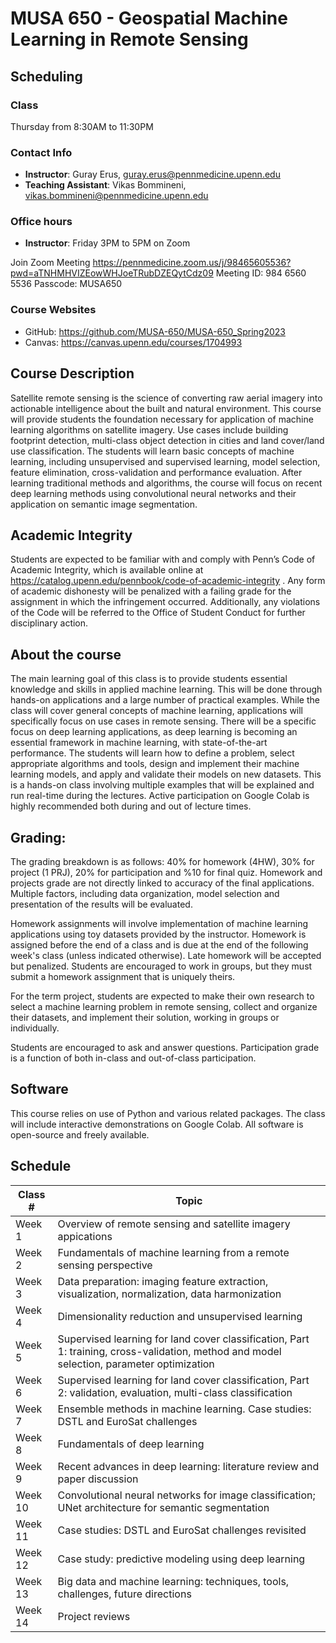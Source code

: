# MUSA 650 - Geospatial Machine Learning in Remote Sensing 

## Scheduling

### Class

Thursday from 8:30AM to 11:30PM

### Contact Info

- **Instructor**: Guray Erus, guray.erus@pennmedicine.upenn.edu
- **Teaching Assistant**: Vikas Bommineni, vikas.bommineni@pennmedicine.upenn.edu

### Office hours

- **Instructor**: Friday 3PM to 5PM on Zoom 

Join Zoom Meeting
https://pennmedicine.zoom.us/j/98465605536?pwd=aTNHMHVIZEowWHJoeTRubDZEQytCdz09
Meeting ID: 984 6560 5536
Passcode: MUSA650

### Course Websites

- GitHub: https://github.com/MUSA-650/MUSA-650_Spring2023
- Canvas: https://canvas.upenn.edu/courses/1704993 

## Course Description

Satellite remote sensing is the science of converting raw aerial imagery into actionable intelligence about the built and natural environment. This course will provide students the foundation necessary for application of machine learning algorithms on satellite imagery. Use cases include building footprint detection, multi-class object detection in cities and land cover/land use classification. The students will learn basic concepts of machine learning, including unsupervised and supervised learning, model selection, feature elimination, cross-validation and performance evaluation. After learning traditional methods and algorithms, the course will focus on recent deep learning methods using convolutional neural networks and their application on semantic image segmentation.

## Academic Integrity

Students are expected to  be familiar with and comply with Penn’s Code of Academic Integrity, which is available online at https://catalog.upenn.edu/pennbook/code-of-academic-integrity . Any form of academic dishonesty will be penalized with a failing grade for the assignment in which the infringement occurred. Additionally, any violations of the Code will be referred to the Office of Student Conduct for further disciplinary action.

## About the course

The main learning goal of this class is to provide students essential knowledge and skills in applied machine learning. This will be done through hands-on applications and a large number of practical examples. While the class will cover general concepts of machine learning, applications will specifically focus on use cases in remote sensing. There will be a specific focus on deep learning applications, as deep learning is becoming an essential framework in machine learning, with state-of-the-art performance. The students will learn how to define a problem, select appropriate algorithms and tools, design and implement their machine learning models, and apply and validate their models on new datasets. This is a hands-on class involving multiple examples that will be explained and run real-time during the lectures. Active participation on Google Colab is highly recommended both during and out of lecture times.

## Grading: 

The grading breakdown is as follows: 40% for homework (4HW), 30% for project (1 PRJ), 20% for participation and %10 for final quiz. Homework and projects grade are not directly linked to accuracy of the final applications. Multiple factors, including data organization, model selection and presentation of the results will be evaluated.

Homework assignments will involve implementation of machine learning applications using toy datasets provided by the instructor. Homework is assigned before the end of a class and is due at the end of the following week's class (unless indicated otherwise). Late homework will be accepted but penalized. Students are encouraged to work in groups, but they must submit a homework assignment that is uniquely theirs.

For the term project, students are expected to make their own research to select a machine learning problem in remote sensing, collect and organize their datasets, and implement their solution, working in groups or individually.

Students are encouraged to ask and answer questions. Participation grade is a function of both in-class and out-of-class participation.

## Software

This course relies on use of Python and various related packages. The class will include interactive demonstrations on Google Colab. All software is open-source and freely available.

## Schedule

| Class #                | Topic                            | 
| ---------------------- | ---------------------------------| 
| Week 1                 | Overview of remote sensing and satellite imagery appications | |
| Week 2                 | Fundamentals of machine learning from a remote sensing perspective | |
| Week 3                 | Data preparation: imaging feature extraction, visualization, normalization, data harmonization |  |
| Week 4                 | Dimensionality reduction and unsupervised learning |  |
| Week 5                 | Supervised learning for land cover classification, Part 1: training, cross-validation, method and model selection, parameter optimization |  |
| Week 6                 | Supervised learning for land cover classification, Part 2: validation, evaluation, multi-class classification |  |
| Week 7                 | Ensemble methods in machine learning. Case studies: DSTL and EuroSat challenges |  |
| Week 8                 | Fundamentals of deep learning |  |
| Week 9                 | Recent advances in deep learning: literature review and paper discussion |  |
| Week 10                | Convolutional neural networks for image classification; UNet architecture for semantic segmentation  |  |
| Week 11                | Case studies: DSTL and EuroSat challenges revisited |   |
| Week 12                | Case study: predictive modeling using deep learning |  |
| Week 13                | Big data and machine learning: techniques, tools, challenges, future directions | |
| Week 14                | Project reviews | 

